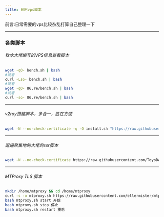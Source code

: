 ```yaml
---
title: 日用vps脚本
---
```

前言:日常需要的vps比较杂乱打算自己整理一下

---
### 各类脚本
###### 秋水大佬编写的VPS信息查看脚本
```bash
wget -qO- bench.sh | bash
#或者
curl -Lso- bench.sh | bash
#或者
wget -qO- 86.re/bench.sh | bash
#或者
curl -so- 86.re/bench.sh | bash
```
---
###### v2ray搭建脚本，多合一，胜在方便
```bash
wget -N --no-check-certificate -q -O install.sh "https://raw.githubusercontent.com/wulabing/V2Ray_ws-tls_bash_onekey/dev/install.sh" && chmod +x install.sh && bash install.sh
```
---
###### 逗逼聚集地的大佬的ssr脚本
```bash
wget -N --no-check-certificate https://raw.githubusercontent.com/ToyoDAdoubi/doubi/master/ssr.sh && chmod +x ssr.sh && bash ssr.sh
```
---
###### MTProxy TLS 脚本
```bash
mkdir /home/mtproxy && cd /home/mtproxy
curl -s -o mtproxy.sh https://raw.githubusercontent.com/ellermister/mtproxy/master/mtproxy.sh && chmod +x mtproxy.sh && bash mtprox
bash mtproxy.sh start 开始
bash mtproxy.sh stop 停止
bash mtproxy.sh restart 重启
```

